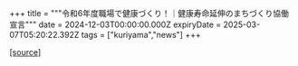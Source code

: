 +++
title = """令和6年度職場で健康づくり！｜健康寿命延伸のまちづくり協働宣言"""
date = 2024-12-03T00:00:00.000Z
expiryDate = 2025-03-07T05:20:22.392Z
tags = ["kuriyama","news"]
+++


[[source]](https://www.town.kuriyama.hokkaido.jp/soshiki/38/29667.html)
